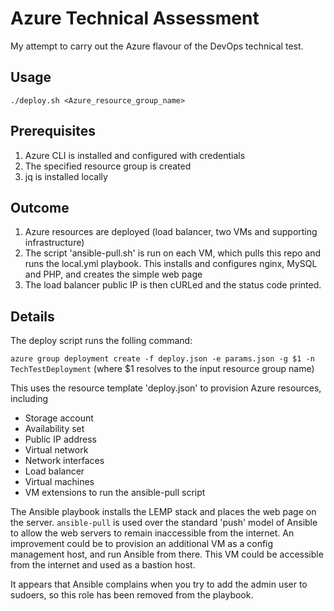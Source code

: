 # Azure Technical Assessment
My attempt to carry out the Azure flavour of the DevOps technical test.

## Usage
`./deploy.sh <Azure_resource_group_name>`

## Prerequisites
1. Azure CLI is installed and configured with credentials
2. The specified resource group is created
3. jq is installed locally

## Outcome
1. Azure resources are deployed (load balancer, two VMs and supporting infrastructure)
2. The script 'ansible-pull.sh' is run on each VM, which pulls this repo and runs the local.yml playbook. This installs and configures nginx, MySQL and PHP, and creates the simple web page
3. The load balancer public IP is then cURLed and the status code printed.

## Details
The deploy script runs the folling command:

`azure group deployment create -f deploy.json -e params.json -g $1 -n TechTestDeployment`
(where $1 resolves to the input resource group name)

This uses the resource template 'deploy.json' to provision Azure resources, including
* Storage account
* Availability set
* Public IP address
* Virtual network
* Network interfaces
* Load balancer
* Virtual machines
* VM extensions to run the ansible-pull script

The Ansible playbook installs the LEMP stack and places the web page on the server. `ansible-pull` is used over the standard 'push' model of Ansible to allow the web servers to remain inaccessible from the internet. An improvement could be to provision an additional VM as a config management host, and run Ansible from there. This VM could be accessible from the internet and used as a bastion host.

It appears that Ansible complains when you try to add the admin user to sudoers, so this role has been removed from the playbook.

